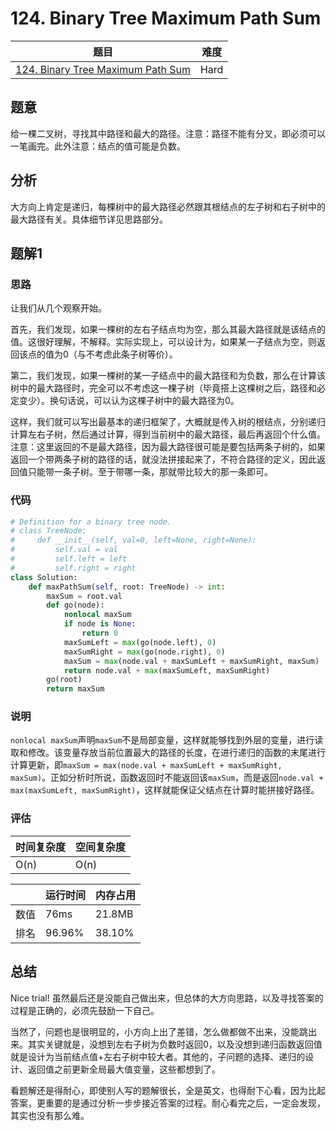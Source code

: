 # 124. Binary Tree Maximum Path Sum

| 题目 | 难度 |
| ---- | ---- |
| [124. Binary Tree Maximum Path Sum](https://leetcode.com/problems/binary-tree-maximum-path-sum/) | Hard |

## 题意

给一棵二叉树，寻找其中路径和最大的路径。注意：路径不能有分叉，即必须可以一笔画完。此外注意：结点的值可能是负数。

## 分析

大方向上肯定是递归，每棵树中的最大路径必然跟其根结点的左子树和右子树中的最大路径有关。具体细节详见思路部分。

## 题解1

### 思路

让我们从几个观察开始。

首先，我们发现，如果一棵树的左右子结点均为空，那么其最大路径就是该结点的值。这很好理解，不解释。实际实现上，可以设计为，如果某一子结点为空，则返回该点的值为0（与不考虑此条子树等价）。

第二，我们发现，如果一棵树的某一子结点中的最大路径和为负数，那么在计算该树中的最大路径时，完全可以不考虑这一棵子树（毕竟搭上这棵树之后，路径和必定变少）。换句话说，可以认为这棵子树中的最大路径为0。

这样，我们就可以写出最基本的递归框架了，大概就是传入树的根结点，分别递归计算左右子树，然后通过计算，得到当前树中的最大路径，最后再返回个什么值。注意：这里返回的不是最大路径，因为最大路径很可能是要包括两条子树的，如果返回一个带两条子树的路径的话，就没法拼接起来了，不符合路径的定义，因此返回值只能带一条子树。至于带哪一条，那就带比较大的那一条即可。

### 代码

```python
# Definition for a binary tree node.
# class TreeNode:
#     def __init__(self, val=0, left=None, right=None):
#         self.val = val
#         self.left = left
#         self.right = right
class Solution:
    def maxPathSum(self, root: TreeNode) -> int:
        maxSum = root.val
        def go(node):
            nonlocal maxSum
            if node is None:
                return 0
            maxSumLeft = max(go(node.left), 0)
            maxSumRight = max(go(node.right), 0)
            maxSum = max(node.val + maxSumLeft + maxSumRight, maxSum)
            return node.val + max(maxSumLeft, maxSumRight)
        go(root)
        return maxSum
```

### 说明

`nonlocal maxSum`声明`maxSum`不是局部变量，这样就能够找到外层的变量，进行读取和修改。该变量存放当前位置最大的路径的长度，在进行递归的函数的末尾进行计算更新，即`maxSum = max(node.val + maxSumLeft + maxSumRight, maxSum)`。正如分析时所说，函数返回时不能返回该`maxSum`，而是返回`node.val + max(maxSumLeft, maxSumRight)`，这样就能保证父结点在计算时能拼接好路径。

### 评估

| 时间复杂度 | 空间复杂度 |
| ---- | ---- |
| O(n) | O(n) |

| | 运行时间 | 内存占用 |
| ---- | ---- | ---- |
| 数值 | 76ms | 21.8MB |
| 排名 | 96.96% | 38.10% |

## 总结

Nice trial! 虽然最后还是没能自己做出来，但总体的大方向思路，以及寻找答案的过程是正确的，必须先鼓励一下自己。

当然了，问题也是很明显的，小方向上出了差错，怎么做都做不出来，没能跳出来。其实关键就是，没想到左右子树为负数时返回0，以及没想到递归函数返回值就是设计为当前结点值+左右子树中较大者。其他的，子问题的选择、递归的设计、返回值之前更新全局最大值变量，这些都想到了。

看题解还是得耐心，即使别人写的题解很长，全是英文，也得耐下心看，因为比起答案，更重要的是通过分析一步步接近答案的过程。耐心看完之后，一定会发现，其实也没有那么难。

